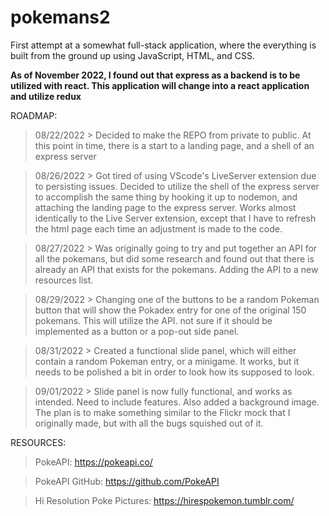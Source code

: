 # pokemans2

First attempt at a somewhat full-stack application, where the everything is built from the ground up using JavaScript, HTML, and CSS.

**As of November 2022, I found out that express as a backend is to be utilized with react. This application will change into a react application and utilize redux**

ROADMAP:

> 08/22/2022 > Decided to make the REPO from private to public. At this point in time, there is a start to a landing page, and a shell of an express server

> 08/26/2022 > Got tired of using VScode's LiveServer extension due to persisting issues. Decided to utilize the shell of the express server to accomplish the same thing by hooking it up to nodemon, and attaching the landing page to the express server. Works almost identically to the Live Server extension, except that I have to refresh the html page each time an adjustment is made to the code.

> 08/27/2022 > Was originally going to try and put together an API for all the pokemans, but did some research and   found out that there is already an API that exists for the pokemans. Adding the API to a new resources list.

> 08/29/2022 > Changing one of the buttons to be a random Pokeman button that will show the Pokadex entry for one of the original 150 pokemans. This will utilize the API. not sure if it should be implemented as a button or a pop-out side panel.

> 08/31/2022 > Created a functional slide panel, which will either contain a random Pokeman entry, or a minigame. It works, but it needs to be polished a bit in order to look how its supposed to look.

> 09/01/2022 > Slide panel is now fully functional, and works as intended. Need to include features. Also added a background image. The plan is to make something similar to the Flickr mock that I originally made, but with all the bugs squished out of it.

 RESOURCES:

 > PokeAPI: https://pokeapi.co/

 > PokeAPI GitHub: https://github.com/PokeAPI

 > Hi Resolution Poke Pictures: https://hirespokemon.tumblr.com/
